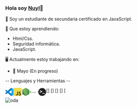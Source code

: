### Hola soy [Nuyl](https://github.com/SrMael-CO)👋

🐉 Soy un estudiante de secundaria certificado en JavaScript.

📖 Que estoy aprendiendo:

- Html/Css.
- Seguridad informática.
- JavaScript.

🖥️ Actualmente estoy trabajando en:

- 🎈 Mayo (En progreso)

-- Lenguajes y Herramientas --


[<img align="left" alt="Visual Studio Code" width="26px" src="https://raw.githubusercontent.com/github/explore/80688e429a7d4ef2fca1e82350fe8e3517d3494d/topics/visual-studio-code/visual-studio-code.png" />]
[<img align="left" alt="JavaScript" width="26px" src="https://raw.githubusercontent.com/github/explore/80688e429a7d4ef2fca1e82350fe8e3517d3494d/topics/javascript/javascript.png" />]
[<img align="left" alt="Node.js" width="26px" src="https://raw.githubusercontent.com/github/explore/80688e429a7d4ef2fca1e82350fe8e3517d3494d/topics/nodejs/nodejs.png" />]
[<img align="left" alt="MongoDB" width="26px" src="https://raw.githubusercontent.com/github/explore/main/topics/mongodb/mongodb.png" />]
[<img align="left" alt="Terminal" width="26px" src="https://raw.githubusercontent.com/github/explore/80688e429a7d4ef2fca1e82350fe8e3517d3494d/topics/terminal/terminal.png" />

![oda](https://github-readme-stats.vercel.app/api?username=SrMael-CO&show_icons=true&theme=radical)
